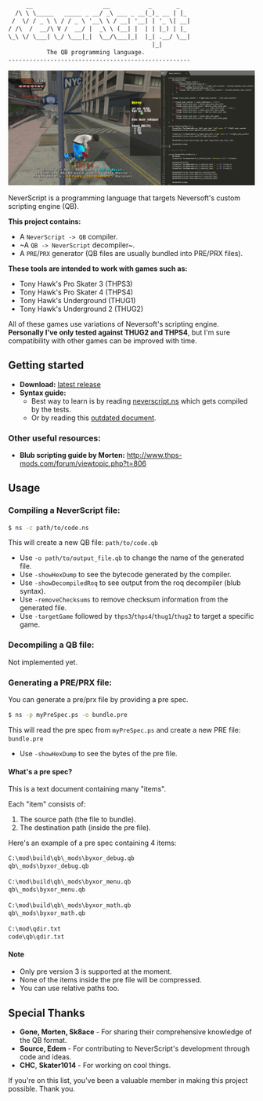 ```ascii
     __                    __           _       _   
  /\ \ \_____   _____ _ __/ _\ ___ _ __(_)_ __ | |_ 
 /  \/ / _ \ \ / / _ \ '__\ \ / __| '__| | '_ \| __|
/ /\  /  __/\ V /  __/ |  _\ \ (__| |  | | |_) | |_ 
\_\ \/ \___| \_/ \___|_|  \__/\___|_|  |_| .__/ \__|
                                         |_|        
           The QB programming language.
----------------------------------------------------
```

![Screenshot of the compiler being used](neverscript2.png)

NeverScript is a programming language that targets Neversoft's custom scripting engine (QB).

**This project contains:**

*  A `NeverScript -> QB` compiler.
*  ~A `QB -> NeverScript` decompiler~.
*  A `PRE`/`PRX` generator (QB files are usually bundled into PRE/PRX files).

**These tools are intended to work with games such as:**

*  Tony Hawk's Pro Skater 3 (THPS3)
*  Tony Hawk's Pro Skater 4 (THPS4)
*  Tony Hawk's Underground (THUG1)
*  Tony Hawk's Underground 2 (THUG2)

All of these games use variations of Neversoft's scripting engine. **Personally I've only tested against THUG2 and THPS4**, but I'm sure compatibility with other games can be improved with time.

## Getting started

*  **Download:** [latest release](https://github.com/byxor/NeverScript/releases)
*  **Syntax guide:**
    *  Best way to learn is by reading [neverscript.ns](../compiler/tests/neverscript.ns) which gets compiled by the tests.
    *  Or by reading this [outdated document](../docs/neverscript-syntax.ns).

### Other useful resources:

*  **Blub scripting guide by Morten:** http://www.thps-mods.com/forum/viewtopic.php?t=806

## Usage

### Compiling a NeverScript file:

```bash
$ ns -c path/to/code.ns
```

This will create a new QB file: `path/to/code.qb`

* Use `-o path/to/output_file.qb` to change the name of the generated file.
* Use `-showHexDump` to see the bytecode generated by the compiler.
* Use `-showDecompiledRoq` to see output from the roq decompiler (blub syntax).
* Use `-removeChecksums` to remove checksum information from the generated file.
* Use `-targetGame` followed by `thps3`/`thps4`/`thug1`/`thug2` to target a specific game.

### Decompiling a QB file:

Not implemented yet.

### Generating a PRE/PRX file:

You can generate a pre/prx file by providing a pre spec.

```bash
$ ns -p myPreSpec.ps -o bundle.pre
```

This will read the pre spec from `myPreSpec.ps` and create a new PRE file: `bundle.pre`

* Use `-showHexDump` to see the bytes of the pre file.

#### What's a pre spec?

This is a text document containing many "items".

Each "item" consists of:
1. The source path (the file to bundle).
2. The destination path (inside the pre file).

Here's an example of a pre spec containing 4 items:

```
C:\mod\build\qb\_mods\byxor_debug.qb
qb\_mods\byxor_debug.qb

C:\mod\build\qb\_mods\byxor_menu.qb
qb\_mods\byxor_menu.qb

C:\mod\build\qb\_mods\byxor_math.qb
qb\_mods\byxor_math.qb

C:\mod\qdir.txt
code\qb\qdir.txt
```

#### Note

* Only pre version 3 is supported at the moment.
* None of the items inside the pre file will be compressed.
* You can use relative paths too.

## Special Thanks

*  **Gone, Morten, Sk8ace** - For sharing their comprehensive knowledge of the QB format.
*  **Source, Edem** - For contributing to NeverScript's development through code and ideas.
*  **CHC**, **Skater1014** - For working on cool things.

If you're on this list, you've been a valuable member in making this project possible. Thank you.
